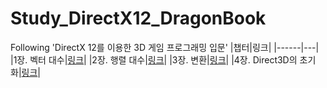 # Study_DirectX12_DragonBook
Following 'DirectX 12를 이용한 3D 게임 프로그래밍 입문'
|챕터|링크|
|------|---|
|1장. 벡터 대수|[링크][Link1]|
|2장. 행렬 대수|[링크][Link2]|
|3장. 변환|[링크][Link3]|
|4장. Direct3D의 초기화|[링크][Link4]|


[Link1]:https://github.com/dev-yoons/Study_DirectX12_DragonBook/blob/main/Chapter1_VectorAlgebra/README1.md 
[Link2]:https://github.com/dev-yoons/Study_DirectX12_DragonBook/blob/main/Chapter2_MatrixAlgebra/README2.md
[Link3]:https://github.com/dev-yoons/Study_DirectX12_DragonBook/blob/main/Chapter3_Transformation/README3.md
[Link4]:https://github.com/dev-yoons/Study_DirectX12_DragonBook/tree/main/Chapter4_Direct3DInitialization